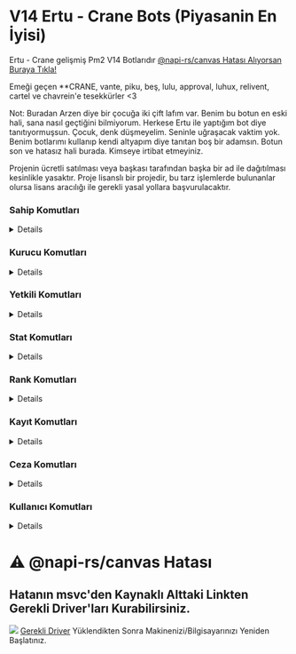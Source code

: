 # V14 Ertu - Crane Bots (Piyasanin En İyisi)
Ertu - Crane gelişmiş Pm2 V14 Botlarıdır 
<a href="#napirs">@napi-rs/canvas Hatası Alıyorsan Buraya Tıkla!</a>

Emeği geçen **CRANE, vante, piku, beş, lulu, approval, luhux, relivent, cartel ve chavrein'e tesekkürler <3

Not: Buradan Arzen diye bir çocuğa iki çift lafım var. Benim bu botun en eski hali, sana nasıl geçtiğini bilmiyorum. Herkese Ertu ile yaptığım bot diye tanıtıyormuşsun. Çocuk, denk düşmeyelim. Seninle uğraşacak vaktim yok. Benim botlarımı kullanıp kendi altyapım diye tanıtan boş bir adamsın. Botun son ve hatasız hali burada. Kimseye irtibat etmeyiniz.

Projenin ücretli satılması veya başkası tarafından başka bir ad ile dağıtılması kesinlikle yasaktır. Proje lisanslı bir projedir, bu tarz işlemlerde bulunanlar olursa lisans aracılığı ile gerekli yasal yollara başvurulacaktır.

### Sahip Komutları
<details>
  <img src="https://github.com/ertucuk/Discord-Bots-V14/assets/68440024/76b9de4a-b38a-496e-a2fd-443fff2fec9c">
  <img src="https://github.com/ertucuk/Discord-Bots-V14/assets/68440024/52e97829-92ba-49d7-8637-a23b1719affb">
  <img src="https://github.com/ertucuk/Discord-Bots-V14/assets/68440024/0936c1e1-0d45-45db-8873-f1a9988d269a">
  <img src="https://github.com/ertucuk/Discord-Bots-V14/assets/68440024/31f41c70-ec25-486f-b65d-2c0a58716d4b">
  <img src="https://github.com/ertucuk/Discord-Bots-V14/assets/68440024/e6b78a7b-b870-42d2-bc21-32fac6122692" title="Select menülü knk ya cok zor"> (Select menülü knk ya cok zor)
  <img src="https://github.com/ertucuk/Discord-Bots-V14/assets/68440024/8fc7f247-c776-4bdf-9928-8ae99947f8dd">
  <img src="https://github.com/ertucuk/Discord-Bots-V14/assets/68440024/e2ca4d29-3d13-440c-8924-02cadde4a870">
  <img src="https://github.com/ertucuk/Discord-Bots-V14/assets/68440024/abaf7b95-2e51-4e9c-88d9-6320e366487d">
  <img src="https://github.com/ertucuk/Discord-Bots-V14/assets/68440024/0e208275-e5e8-45fe-9323-dadd616f34aa">
  <img src="https://github.com/ertucuk/Discord-Bots-V14/assets/68440024/94e99a06-6cec-423c-b5e8-1db6d0c4fe4a">
  <img src="https://github.com/ertucuk/Discord-Bots-V14/assets/68440024/310ddea2-8c93-4bbf-ab48-34e1fd9a0084">
  <img src="https://github.com/ertucuk/Discord-Bots-V14/assets/68440024/68b686da-1e04-4825-8916-7db45b2c54d7">
  <img src="https://github.com/ertucuk/Discord-Bots-V14/assets/68440024/649b63c5-40c9-47e9-8fa3-64a7f497e55c">
  <img src="https://github.com/ertucuk/Discord-Bots-V14/assets/68440024/7822202c-d5c9-4bdc-aa56-6b6c5f396fc1">
  <img src="https://github.com/ertucuk/Discord-Bots-V14/assets/68440024/07301341-d1ae-478a-9a88-74b0f1475518">
</details>

### Kurucu Komutları
<details>
  <img src="https://github.com/ertucuk/Discord-Bots-V14/assets/68440024/020efc3a-61d1-418c-8a7c-ba8a8e87156d">
  <img src="https://github.com/ertucuk/Discord-Bots-V14/assets/68440024/d3e10eae-eabb-46e5-acd1-c005dcc10d14">
  <img src="https://github.com/ertucuk/Discord-Bots-V14/assets/68440024/5f2b9f25-be18-4a20-99be-81899eb5611a">
  <img src="https://github.com/ertucuk/Discord-Bots-V14/assets/68440024/e7144d2d-6afd-4747-92c3-e3e8388f106b">
</details>

### Yetkili Komutları
<details>
  <img src="https://github.com/ertucuk/Discord-Bots-V14/assets/68440024/b9706281-3118-477c-8c21-320dc564f43c">
  <img src="https://github.com/ertucuk/Discord-Bots-V14/assets/68440024/4886cd77-3d25-47f7-93fe-8f216b32dbf6">
  <img src="https://github.com/ertucuk/Discord-Bots-V14/assets/68440024/9adcddf2-b932-4261-8ac6-734fc4ec1efa">
</details>
  
### Stat Komutları
<details>
  <img src="https://github.com/ertucuk/Discord-Bots-V14/assets/68440024/4704cd47-aefe-4849-a9a7-a66d0ff63829">
  <img src="https://github.com/ertucuk/Discord-Bots-V14/assets/68440024/2833431d-b2c1-4b69-8ff4-67f15b339abf">
  <img src="https://github.com/ertucuk/Discord-Bots-V14/assets/68440024/cf73cc10-c640-4ee5-bcbc-baaee231146b">
  <img src="https://github.com/ertucuk/Discord-Bots-V14/assets/68440024/462d4e2a-e676-453f-9791-1fc1ac7d56ec">
  <img src="https://github.com/ertucuk/Discord-Bots-V14/assets/68440024/0efc8a5d-bf7a-459b-b03d-ac8eb41427a0">
  <img src="https://github.com/ertucuk/Discord-Bots-V14/assets/68440024/a1bbd0cd-59fc-4020-bb52-6430e4c35e61">
  <img src="https://github.com/ertucuk/Discord-Bots-V14/assets/68440024/be2b5ae3-a208-40aa-85d3-683b6bba06c7">
  <img src="https://github.com/ertucuk/Discord-Bots-V14/assets/68440024/8b064bfc-1170-4900-86b1-866c6a46f0a2">
  <img src="https://github.com/ertucuk/Discord-Bots-V14/assets/68440024/583e7685-9485-4d5d-a616-72cabff6d0d6">
  <img src="https://github.com/ertucuk/Discord-Bots-V14/assets/68440024/5a6bba46-0137-4bc8-b0eb-d879f1ccecbd">
  <img src="https://github.com/ertucuk/Discord-Bots-V14/assets/68440024/7819dc34-002d-4a0b-8f12-a7e09379782f">
  <img src="https://github.com/ertucuk/Discord-Bots-V14/assets/68440024/fc467640-5df4-4d4c-8a32-ccd5bc376460">
  <img src="https://github.com/ertucuk/Discord-Bots-V14/assets/68440024/08b87a9e-5a16-40ac-b86c-b3877ce44e85">
</details>

### Rank Komutları
<details>
  <img src="https://github.com/ertucuk/Discord-Bots-V14/assets/68440024/d7096474-3d5e-4a16-a39f-225e38dc3c5a">
  <img src="https://github.com/ertucuk/Discord-Bots-V14/assets/68440024/f63c693e-218e-4565-86b7-745ef0be5ede">
  <img src="https://github.com/ertucuk/Discord-Bots-V14/assets/68440024/68e29151-7856-4843-b0e8-100d0c8ae3e9">
  <img src="https://github.com/ertucuk/Discord-Bots-V14/assets/68440024/fe797be8-7da6-4c57-bc2a-82bf14e7a77f">
</details>


### Kayıt Komutları
<details>
  <img src="https://github.com/ertucuk/Discord-Bots-V14/assets/68440024/d6b2d03f-4fcd-48de-a505-924dc4a3fecd">
  <img src="https://github.com/ertucuk/Discord-Bots-V14/assets/68440024/68016563-db04-45b5-9f61-cb8cfd6066ee">
  <img src="https://github.com/ertucuk/Discord-Bots-V14/assets/68440024/04c183ba-2563-454c-af1e-82ed8b934c7e">
  <img src="https://github.com/ertucuk/Discord-Bots-V14/assets/68440024/b6f42c07-1bd0-4200-b882-caec95192704">
  <img src="https://github.com/ertucuk/Discord-Bots-V14/assets/68440024/30cd0a59-e16a-4ca6-aae0-55dc2c94a736">
</details>

### Ceza Komutları
<details>
  <img src="https://github.com/ertucuk/Discord-Bots-V14/assets/68440024/10d548aa-0f9e-4564-8659-97b58ee18f67">
  <img src="https://github.com/ertucuk/Discord-Bots-V14/assets/68440024/f29359ce-1aa1-4990-adb8-18919a6f5f81">
  <img src="https://github.com/ertucuk/Discord-Bots-V14/assets/68440024/1df0e376-b5fd-4557-9e92-ce30e5d765bb">
  <img src="https://github.com/ertucuk/Discord-Bots-V14/assets/68440024/26a7102a-b450-4126-b539-883df76aa66d">
</details>


### Kullanıcı Komutları 
<details>
  <img src="https://github.com/ertucuk/Discord-Bots-V14/assets/68440024/405a6bd4-4492-4183-a015-b161e2bfaf56">
  <img src="https://github.com/ertucuk/Discord-Bots-V14/assets/68440024/3e523a15-1fdb-4486-b23c-2216daf02c7b">
  <img src="https://github.com/ertucuk/Discord-Bots-V14/assets/68440024/b3f95e95-d250-4fe1-94ba-46928ad6f2e0">
  <img src="https://github.com/ertucuk/Discord-Bots-V14/assets/68440024/3e2d228e-a1b3-4b33-9ff0-24833e89ea9f">
  <img src="https://github.com/ertucuk/Discord-Bots-V14/assets/68440024/66824041-46f2-4013-b6ed-106fdd71a292">
</details>


<h1>⚠️ @napi-rs/canvas Hatası</h1>
<h2 id="napirs">Hatanın msvc'den Kaynaklı Alttaki Linkten Gerekli Driver'ları Kurabilirsiniz.</h2>
<img src="https://cdn.discordapp.com/attachments/950167988127006821/1111440762438172773/2023-05-26_02-45-14.png">
<a href="https://learn.microsoft.com/en-us/cpp/windows/latest-supported-vc-redist?view=msvc-170">Gerekli Driver</a> Yüklendikten Sonra Makinenizi/Bilgisayarınızı Yeniden Başlatınız.
